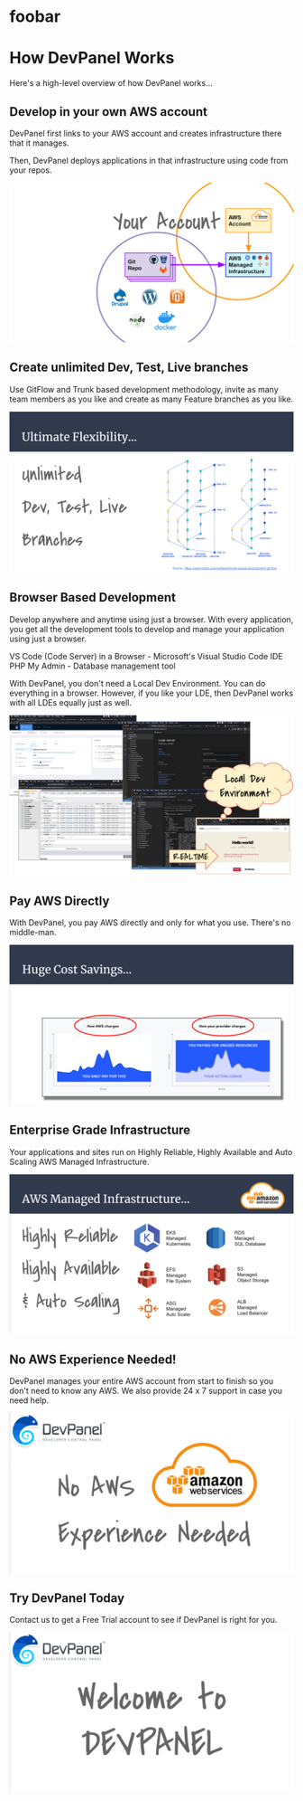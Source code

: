 # foobar
# How DevPanel Works
Here's a high-level overview of how DevPanel works...

## Develop in your own AWS account

DevPanel first links to your AWS account and creates infrastructure there that it manages.

Then, DevPanel deploys applications in that infrastructure using code from your repos.

![2021-02-25_11-32-38_basics.png](img/about/2021-02-25_11-32-38_basics.png)

## Create unlimited Dev, Test, Live branches

Use GitFlow and Trunk based development methodology, invite as many team members as you like and create as many Feature branches as you like. 

![2021-02-25_13-41-39_unlimited_branches.png](img/about/2021-02-25_13-41-39_unlimited_branches.png)

## Browser Based Development

Develop anywhere and anytime using just a browser. With every application, you get all the development tools to develop and manage your application using just a browser. 

VS Code (Code Server) in a Browser - Microsoft's Visual Studio Code IDE 
PHP My Admin - Database management tool

With DevPanel, you don't need a Local Dev Environment. You can do everything in a browser. However, if you like your LDE, then DevPanel works with all LDEs equally just as well.

![2021-02-25_13-49-43_browser_based_development.png](img/about/2021-02-25_13-49-43_browser_based_development.png)

## Pay AWS Directly

With DevPanel, you pay AWS directly and only for what you use. There's no middle-man.

![2021-02-25_14-05-23_pay_aws_directly.png](img/about/2021-02-25_14-05-23_pay_aws_directly.png)

## Enterprise Grade Infrastructure

Your applications and sites run on Highly Reliable, Highly Available and Auto Scaling AWS Managed Infrastructure.

![2021-02-25_14-08-16_aws_managed_infra.png](img/about/2021-02-25_14-08-16_aws_managed_infra.png)

## No AWS Experience Needed!

DevPanel manages your entire AWS account from start to finish so you don't need to know any AWS. We also provide 24 x 7 support in case you need help.

![2021-02-25_14-13-36_no_aws_experience_needed.png](img/about/2021-02-25_14-13-36_no_aws_experience_needed.png)

## Try DevPanel Today

Contact us to get a Free Trial account to see if DevPanel is right for you.

![2021-02-25_14-20-59_welcome_to_devpanel.png](img/about/2021-02-25_14-20-59_welcome_to_devpanel.png)
